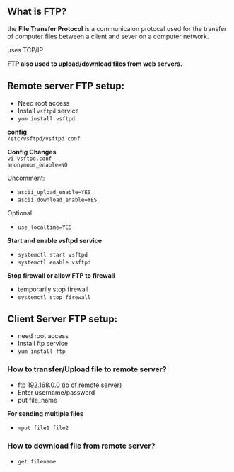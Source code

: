 ## What is FTP?

the __FIle Transfer Protocol__ is a communicaion protocal used for the transfer of computer files between a client and sever on a computer network.  

uses TCP/IP  

__FTP also used to upload/download files from web servers.__  

## Remote server FTP setup:

- Need root access
- Install ```vsftpd``` service
- ```yum install vsftpd```

__config__  
```/etc/vsftpd/vsftpd.conf```  

__Config Changes__  
```vi vsftpd.conf```  
```anonymous_enable=NO```  

Uncomment:  
- ```ascii_upload_enable=YES```
- ```ascii_download_enable=YES```  

Optional:  
- ```use_localtime=YES```

__Start and enable vsftpd service__  
- ```systemctl start vsftpd```
- ```systemctl enable vsftpd```

__Stop firewall or allow FTP to firewall__
- temporarily stop firewall
- ```systemctl stop firewall```

## Client Server FTP setup:

- need root access
- Install ftp service
- ```yum install ftp```

### How to transfer/Upload file to remote server?

- ftp 192.168.0.0 (ip of remote server)
- Enter username/password
- put file_name  

__For sending multiple files__
- ```mput file1 file2```

### How to download file from remote server?
- ```get filename```
